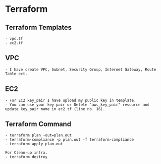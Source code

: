 # Terraform

  ## Terraform Templates

    - vpc.tf
    - ec2.tf
    
  ## VPC
    - I have create VPC, Subnet, Security Group, Internet Gateway, Route Table ect.

  ## EC2
    - For EC2 key_pair I have upload my public key in template. 
    - You can use your key pair or Delete "aws_key_pair" resource and update key_pair name in ec2.tf (line no. 16).

  ## Terraform Command 
    - terraform plan -out=plan.out
    - terraform-compliance -p plan.out -f terraform-compliance
    - terraform apply plan.out
    
    For Clean-up infra.
    - terraform destroy 
